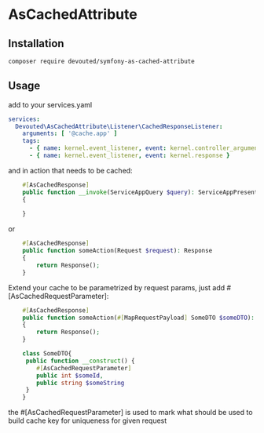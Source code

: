 # AsCachedAttribute

## Installation

```sh
composer require devouted/symfony-as-cached-attribute
```

## Usage

add to your services.yaml

```yaml
services:
  Devouted\AsCachedAttribute\Listener\CachedResponseListener:
    arguments: [ '@cache.app' ]
    tags:
      - { name: kernel.event_listener, event: kernel.controller_arguments }
      - { name: kernel.event_listener, event: kernel.response }
```
and in action that needs to be cached:

```php
    #[AsCachedResponse]
    public function __invoke(ServiceAppQuery $query): ServiceAppPresenter
    {
        
    }
```

or

```php
    #[AsCachedResponse]
    public function someAction(Request $request): Response
    {
        return Response();
    }
```

Extend your cache to be parametrized by request params, just add #[AsCachedRequestParameter]:

```php
    #[AsCachedResponse]
    public function someAction(#[MapRequestPayload] SomeDTO $someDTO): Response
    {
        return Response();
    }

    class SomeDTO{
     public function __construct() {
        #[AsCachedRequestParameter]
        public int $someId,
        public string $someString
     }
    }
```

the #[AsCachedRequestParameter] is used to mark what should be used to build cache key for uniqueness for given request 
